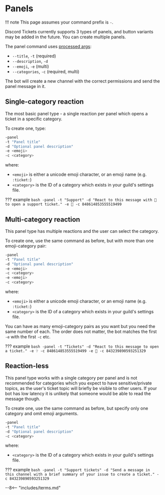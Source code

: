 # Panels

!!! note
	This page assumes your command prefix is `-`.

Discord Tickets currently supports 3 types of panels, and button variants may be added in the future. You can create multiple panels.

The panel command uses [processed args](/commands/#processed-advanced):

- `--title`, `-t` (required)
- `--description`, `-d`
- `--emoji`, `-e` (multi)
- `--categories`, `-c` (required, multi)

The bot will create a new channel with the correct permissions and send the panel message in it.

## Single-category reaction

The most basic panel type - a single reaction per panel which opens a ticket in a specific category.

To create one, type:

```bash
-panel
-t "Panel title"
-d "Optional panel description"
-e <emoji>
-c <category>
```

where:

- `<emoji>` is either a unicode emoji character, or an emoji name (e.g. `:ticket:`)
- `<category>` is the ID of a category which exists in your guild's settings file.

??? example
	```bash
	-panel
	-t "Support"
	-d "React to this message with 🎫 to open a support ticket."
	-e 🎫
	-c 848614853555519499
	```

## Multi-category reaction

This panel type has multiple reactions and the user can select the category.

To create one, use the same command as before, but with more than one emoji-category pair:

```bash
-panel
-t "Panel title"
-d "Optional panel description"
-e <emoji>
-c <category>
-e <emoji>
-c <category>
```

where:

- `<emoji>` is either a unicode emoji character, or an emoji name (e.g. `:ticket:`)
- `<category>` is the ID of a category which exists in your guild's settings file.

You can have as many emoji-category pairs as you want but you need the same number of each. The order does not matter, the bot matches the first `-e` with the first `-c` etc.

??? example
	```bash
	-panel
	-t "Tickets"
	-d "React to this message to open a ticket."
	-e ❔
	-c 848614853555519499
	-e 📝
	-c 843239890593251329
	```

## Reaction-less

This panel type works with a single category per panel and is not recommended for categories which you expect to have sensitive/private topics, as the user's ticket topic will briefly be visible to other users. If your bot has low latency it is unlikely that someone would be able to read the message though.


To create one, use the same command as before, but specify only one category and omit emoji arguments.

```bash
-panel
-t "Panel title"
-d "Optional panel description"
-c <category>
```

where:

- `<category>` is the ID of a category which exists in your guild's settings file.


??? example
	```bash
	-panel
	-t "Support tickets"
	-d "Send a message in this channel with a brief summary of your issue to create a ticket."
	-c 843239890593251329
	```

<!-- do not delete -->
--8<-- "includes/terms.md"
<!-- /do not delete -->
